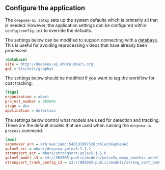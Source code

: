## Configure the application

The ``deepsea-ai setup`` sets up the system defaults which is primarily all that is needed. However,
the application settings can be configured within `config/config.ini` to override the defaults. 

The settings below can be modified to support connecting with a [database](https://github.com/mbari-org/deepsea-ai-backend).
This is useful for avoiding reprocessing videos that have already been processed.
```ini
[database]
site = http://deepsea-ai.shore.mbari.org
gql = %(site)s/graphql 
```

The settings below should be modified if you want to tag the workflow for cost tracking.
```ini
[tags]
organization = mbari
project_number = 902005
stage = dev
application = detection
```

The settings below control what models are used for detection and tracking.
These are the default models that are used when running the ``deepsea-ai process`` command.

```ini
[aws]
sagemaker_arn = arn:aws:iam::548531997526:role/DeepSeaAI
yolov5_ecr = mbari/deepsea-yolov5:1.1.2
strongsort_ecr = mbari/strongsort-yolov5:1.5.0
yolov5_model_s3 = s3://902005-public/models/yolov5x_mbay_benthic_model.tar.gz
strongsort_track_config_s3 = s3://902005-public/models/strong_sort_benthic.yaml
```